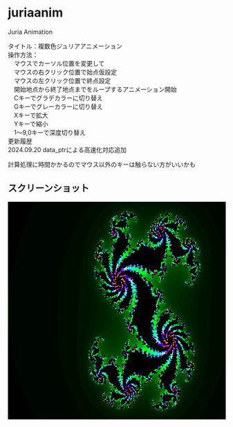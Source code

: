 # juriaanim
Juria Animation

タイトル：複数色ジュリアアニメーション  
操作方法：  
　マウスでカーソル位置を変更して  
　マウスの右クリック位置で始点仮設定  
　マウスの左クリック位置で終点設定  
　開始地点から終了地点までをループするアニメーション開始  
　Cキーでグラデカラーに切り替え  
　Gキーでグレーカラーに切り替え  
　Xキーで拡大  
　Yキーで縮小  
　1～9,0キーで深度切り替え  
更新履歴  
2024.09.20 data_ptrによる高速化対応追加  
  
計算処理に時間かかるのでマウス以外のキーは触らない方がいいかも  

## スクリーンショット
![SS](juriaanim.png)
